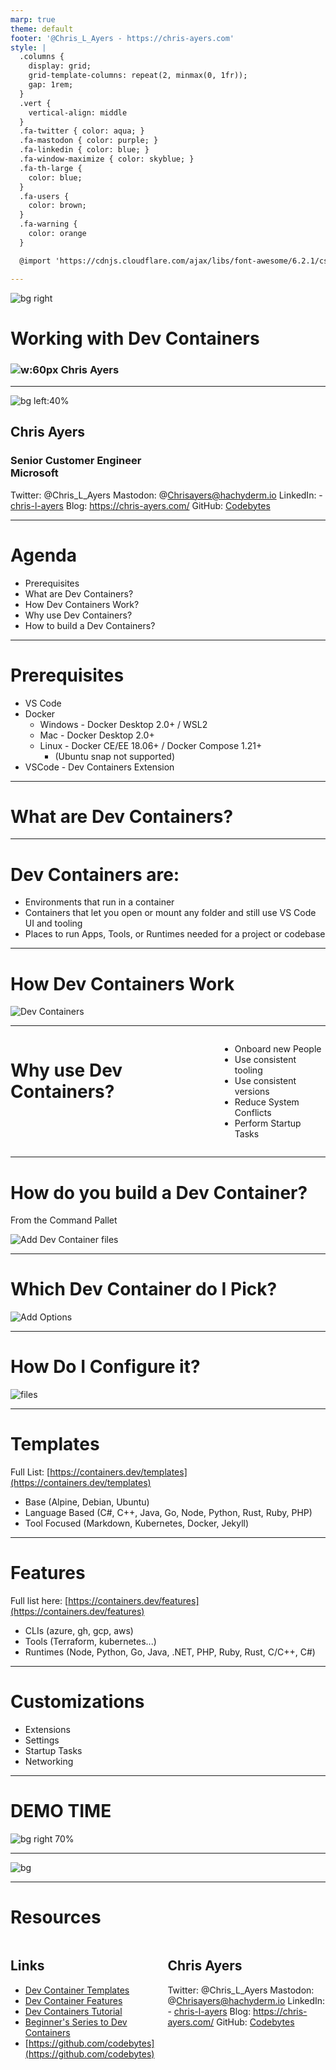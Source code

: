 ```yaml
---
marp: true
theme: default
footer: '@Chris_L_Ayers - https://chris-ayers.com'
style: |
  .columns {
    display: grid;
    grid-template-columns: repeat(2, minmax(0, 1fr));
    gap: 1rem;
  }
  .vert {
    vertical-align: middle
  }
  .fa-twitter { color: aqua; }
  .fa-mastodon { color: purple; }
  .fa-linkedin { color: blue; }
  .fa-window-maximize { color: skyblue; }
  .fa-th-large {
    color: blue;
  }
  .fa-users {
    color: brown;
  }
  .fa-warning {
    color: orange
  }

  @import 'https://cdnjs.cloudflare.com/ajax/libs/font-awesome/6.2.1/css/all.min.css'

---
```

<!-- _footer: 'https://github.com/codebytes/dev-containers' -->

![bg right](img/containers.jpg)
# Working with Dev Containers
### ![w:60px](./img/portrait.png) Chris Ayers

---

![bg left:40%](./img/portrait.png)

## Chris Ayers
### Senior Customer Engineer<br>Microsoft

<i class="fa-brands fa-twitter"></i> Twitter: @Chris\_L\_Ayers
<i class="fa-brands fa-mastodon"></i> Mastodon: @Chrisayers@hachyderm.io
<i class="fa-brands fa-linkedin"></i> LinkedIn: - [chris\-l\-ayers](https://linkedin.com/in/chris-l-ayers/)
<i class="fa fa-window-maximize"></i> Blog: [https://chris-ayers\.com/](https://chris-ayers.com/)
<i class="fa-brands fa-github"></i> GitHub: [Codebytes](https://github.com/codebytes)

---

# Agenda

- Prerequisites
- What are Dev Containers?
- How Dev Containers Work?
- Why use Dev Containers?
- How to build a Dev Containers?
  
---

# Prerequisites

- VS Code
- Docker
  - Windows - Docker Desktop 2.0+ / WSL2
  - Mac - Docker Desktop 2.0+
  - Linux - Docker CE/EE 18.06+ / Docker Compose 1.21+
    - (Ubuntu snap not supported)
- VSCode - Dev Containers Extension

---

# What are Dev Containers?

---

# Dev Containers are:

- Environments that run in a container
- Containers that let you open or mount any folder and still use VS Code UI and tooling
- Places to run Apps, Tools, or Runtimes needed for a project or codebase

---

# How Dev Containers Work

![Dev Containers](img/architecture-containers.png)

---

<div class="columns">
<div>

# Why use Dev Containers?

</div>
<div>

- <i class="fa fa-users"></i> Onboard new People
- <i class="fa fa-wrench"></i> Use consistent tooling 
- <i class="fa fa-file-code-o"></i> Use consistent versions
- <i class="fa fa-warning"></i> Reduce System Conflicts
- <i class="fa fa-tasks"></i> Perform Startup Tasks

</div>
</div>

---

# How do you build a Dev Container?

From the Command Pallet

 ![Add Dev Container files](./img/add-dev-containers-config.png)

---

# Which Dev Container do I Pick?

![Add Options](./img/dev-container-choices.png)

---

# How Do I Configure it?

![files](img/config-file.png)

---

# Templates
Full List: [https://containers.dev/templates](https://containers.dev/templates)

- Base (Alpine, Debian, Ubuntu)
- Language Based (C#, C++, Java, Go, Node, Python, Rust, Ruby, PHP)
- Tool Focused (Markdown, Kubernetes, Docker, Jekyll)


---

# Features
Full list here: [https://containers.dev/features](https://containers.dev/features)

- CLIs (azure, gh, gcp, aws)
- Tools (Terraform, kubernetes...)
- Runtimes (Node, Python, Go, Java, .NET, PHP, Ruby, Rust, C/C++, C#)

---

# Customizations

- Extensions
- Settings
- Startup Tasks
- Networking

---

# DEMO TIME
![bg right 70%](img/connected-to-dev-container.png)

---

![bg](img/questions.jpg)


---

# Resources 

<div class="columns">
<div>

## Links

- [Dev Container Templates](https://containers.dev/templates)
- [Dev Container Features](https://containers.dev/features)
- [Dev Containers Tutorial](https://code.visualstudio.com/docs/devcontainers/tutorial)
- [Beginner's Series to Dev Containers](https://learn.microsoft.com/en-us/shows/beginners-series-to-dev-containers/)
- [https://github.com/codebytes](https://github.com/codebytes)

</div>
<div>

## Chris Ayers 

<i class="fa-brands fa-twitter"></i> Twitter: @Chris\_L\_Ayers
<i class="fa-brands fa-mastodon"></i> Mastodon: @Chrisayers@hachyderm.io
<i class="fa-brands fa-linkedin"></i> LinkedIn: - [chris\-l\-ayers](https://linkedin.com/in/chris-l-ayers/)
<i class="fa fa-window-maximize"></i> Blog: [https://chris-ayers\.com/](https://chris-ayers.com/)
<i class="fa-brands fa-github"></i> GitHub: [Codebytes](https://github.com/codebytes)

</div>

</div>
